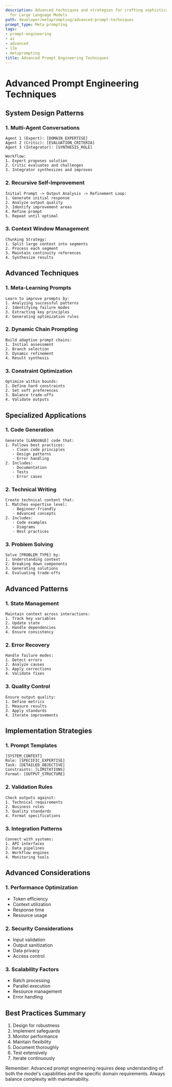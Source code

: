 ```yaml
---
description: Advanced techniques and strategies for crafting sophisticated prompts
  for Large Language Models
path: developer/metaprompting/advanced-prompt-techniques
prompt_type: Meta prompting
tags:
- prompt-engineering
- ai
- advanced
- llm
- metaprompting
title: Advanced Prompt Engineering Techniques
---
```


# Advanced Prompt Engineering Techniques

## System Design Patterns

### 1. Multi-Agent Conversations
```
Agent 1 (Expert): [DOMAIN_EXPERTISE]
Agent 2 (Critic): [EVALUATION_CRITERIA]
Agent 3 (Integrator): [SYNTHESIS_ROLE]

Workflow:
1. Expert proposes solution
2. Critic evaluates and challenges
3. Integrator synthesizes and improves
```

### 2. Recursive Self-Improvement
```
Initial Prompt -> Output Analysis -> Refinement Loop:
1. Generate initial response
2. Analyze output quality
3. Identify improvement areas
4. Refine prompt
5. Repeat until optimal
```

### 3. Context Window Management
```
Chunking Strategy:
1. Split large context into segments
2. Process each segment
3. Maintain continuity references
4. Synthesize results
```

## Advanced Techniques

### 1. Meta-Learning Prompts
```
Learn to improve prompts by:
1. Analyzing successful patterns
2. Identifying failure modes
3. Extracting key principles
4. Generating optimization rules
```

### 2. Dynamic Chain Prompting
```
Build adaptive prompt chains:
1. Initial assessment
2. Branch selection
3. Dynamic refinement
4. Result synthesis
```

### 3. Constraint Optimization
```
Optimize within bounds:
1. Define hard constraints
2. Set soft preferences
3. Balance trade-offs
4. Validate outputs
```

## Specialized Applications

### 1. Code Generation
```
Generate [LANGUAGE] code that:
1. Follows best practices:
   - Clean code principles
   - Design patterns
   - Error handling
2. Includes:
   - Documentation
   - Tests
   - Error cases
```

### 2. Technical Writing
```
Create technical content that:
1. Matches expertise level:
   - Beginner-friendly
   - Advanced concepts
2. Includes:
   - Code examples
   - Diagrams
   - Best practices
```

### 3. Problem Solving
```
Solve [PROBLEM_TYPE] by:
1. Understanding context
2. Breaking down components
3. Generating solutions
4. Evaluating trade-offs
```

## Advanced Patterns

### 1. State Management
```
Maintain context across interactions:
1. Track key variables
2. Update state
3. Handle dependencies
4. Ensure consistency
```

### 2. Error Recovery
```
Handle failure modes:
1. Detect errors
2. Analyze causes
3. Apply corrections
4. Validate fixes
```

### 3. Quality Control
```
Ensure output quality:
1. Define metrics
2. Measure results
3. Apply standards
4. Iterate improvements
```

## Implementation Strategies

### 1. Prompt Templates
```
[SYSTEM_CONTEXT]
Role: [SPECIFIC_EXPERTISE]
Task: [DETAILED_OBJECTIVE]
Constraints: [LIMITATIONS]
Format: [OUTPUT_STRUCTURE]
```

### 2. Validation Rules
```
Check outputs against:
1. Technical requirements
2. Business rules
3. Quality standards
4. Format specifications
```

### 3. Integration Patterns
```
Connect with systems:
1. API interfaces
2. Data pipelines
3. Workflow engines
4. Monitoring tools
```

## Advanced Considerations

### 1. Performance Optimization
- Token efficiency
- Context utilization
- Response time
- Resource usage

### 2. Security Considerations
- Input validation
- Output sanitization
- Data privacy
- Access control

### 3. Scalability Factors
- Batch processing
- Parallel execution
- Resource management
- Error handling

## Best Practices Summary

1. Design for robustness
2. Implement safeguards
3. Monitor performance
4. Maintain flexibility
5. Document thoroughly
6. Test extensively
7. Iterate continuously

Remember: Advanced prompt engineering requires deep understanding of both the model's capabilities and the specific domain requirements. Always balance complexity with maintainability. 